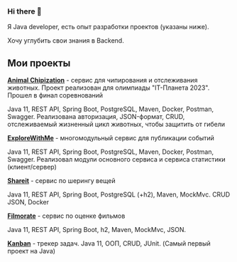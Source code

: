 ### __Hi there__ 👋
Я Java developer, есть опыт разработки проектов (указаны ниже).

Хочу углубить свои знания в Backend.

## Мои проекты
[__Animal Chipization__](https://github.com/yncuk/animal_chipization) - сервис для чипирования и отслеживания животных. Проект реализован для олимпиады 
"IT-Планета 2023". Прошел в финал соревнований

Java 11, REST API, Spring Boot, PostgreSQL, Maven, Docker, Postman, Swagger. Реализована авторизация, JSON-формат, CRUD, 
отслеживаемый жизненный цикл животных, чтобы защитить от гибели

[__ExploreWithMe__](https://github.com/yncuk/java-explore-with-me) - многомодульный сервис для публикации событий

Java 11, REST API, Spring Boot, PostgreSQL, Maven, Docker, Postman, Swagger. Реализовал модули основного сервиса и сервиса статистики (клиент/сервер)

[__Shareit__](https://github.com/yncuk/java-shareit) - сервис по шерингу вещей

Java 11, REST API, Spring Boot, PostgreSQL (+h2), Maven, MockMvc. CRUD JSON, Docker

[__Filmorate__](https://github.com/yncuk/java-filmorate) - сервис по оценке фильмов 

Java 11, REST API, Spring Boot, h2, Maven, MockMvc, JSON.

[__Kanban__](https://github.com/yncuk/java-kanban) - трекер задач.
Java 11, ООП, CRUD, JUnit. (Самый первый проект на Java)
